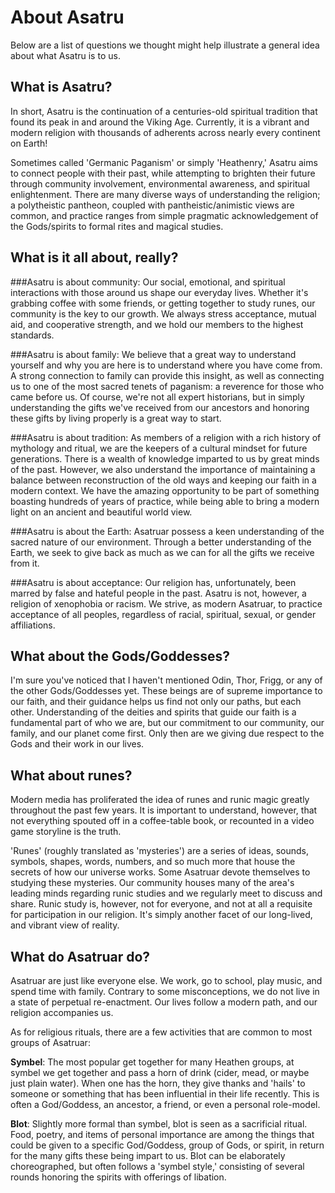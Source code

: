 About Asatru
============
Below are a list of questions we thought might help illustrate a general idea about what Asatru is to us.

What is Asatru?
---------------
In short, Asatru is the continuation of a centuries-old spiritual tradition that found its peak in and around the Viking Age. Currently, it is a vibrant and modern religion with thousands of adherents across nearly every continent on Earth!

Sometimes called 'Germanic Paganism' or simply 'Heathenry,' Asatru aims to connect people with their past, while attempting to brighten their future through community involvement, environmental awareness, and spiritual enlightenment. There are many diverse ways of understanding the religion; a polytheistic pantheon, coupled with pantheistic/animistic views are common, and practice ranges from simple pragmatic acknowledgement of the Gods/spirits to formal rites and magical studies.

What is it all about, really?
-----------------------------
###Asatru is about community:
Our social, emotional, and spiritual interactions with those around us shape our everyday lives. Whether it's grabbing coffee with some friends, or getting together to study runes, our community is the key to our growth. We always stress acceptance, mutual aid, and cooperative strength, and we hold our members to the highest standards.

###Asatru is about family:
We believe that a great way to understand yourself and why you are here is to understand where you have come from. A strong connection to family can provide this insight, as well as connecting us to one of the most sacred tenets of paganism: a reverence for those who came before us. Of course, we're not all expert historians, but in simply understanding the gifts we've received from our ancestors and honoring these gifts by living properly is a great way to start.

###Asatru is about tradition:
As members of a religion with a rich history of mythology and ritual, we are the keepers of a cultural mindset for future generations. There is a wealth of knowledge imparted to us by great minds of the past. However, we also understand the importance of maintaining a balance between reconstruction of the old ways and keeping our faith in a modern context. We have the amazing opportunity to be part of something boasting hundreds of years of practice, while being able to bring a modern light on an ancient and beautiful world view.

###Asatru is about the Earth:
Asatruar possess a keen understanding of the sacred nature of our environment. Through a better understanding of the Earth, we seek to give back as much as we can for all the gifts we receive from it.

###Asatru is about acceptance:
Our religion has, unfortunately, been marred by false and hateful people in the past. Asatru is not, however, a religion of xenophobia or racism. We strive, as modern Asatruar, to practice acceptance of all peoples, regardless of racial, spiritual, sexual, or gender affiliations.

What about the Gods/Goddesses?
------------------------------
I'm sure you've noticed that I haven't mentioned Odin, Thor, Frigg, or any of the other Gods/Goddesses yet. These beings are of supreme importance to our faith, and their guidance helps us find not only our paths, but each other. Understanding of the deities and spirits that guide our faith is a fundamental part of who we are, but our commitment to our community, our family, and our planet come first. Only then are we giving due respect to the Gods and their work in our lives.

What about runes?
-----------------
Modern media has proliferated the idea of runes and runic magic greatly throughout the past few years. It is important to understand, however, that not everything spouted off in a coffee-table book, or recounted in a video game storyline is the truth.

'Runes' (roughly translated as 'mysteries') are a series of ideas, sounds, symbols, shapes, words, numbers, and so much more that house the secrets of how our universe works. Some Asatruar devote themselves to studying these mysteries. Our community houses many of the area's leading minds regarding runic studies and we regularly meet to discuss and share. Runic study is, however, not for everyone, and not at all a requisite for participation in our religion. It's simply another facet of our long-lived, and vibrant view of reality.

What do Asatruar do?
--------------------
Asatruar are just like everyone else. We work, go to school, play music, and spend time with family. Contrary to some misconceptions, we do not live in a state of perpetual re-enactment. Our lives follow a modern path, and our religion accompanies us.

As for religious rituals, there are a few activities that are common to most groups of Asatruar:

**Symbel**: The most popular get together for many Heathen groups, at symbel we get together and pass a horn of drink (cider, mead, or maybe just plain water). When one has the horn, they give thanks and 'hails' to someone or something that has been influential in their life recently. This is often a God/Goddess, an ancestor, a friend, or even a personal role-model.

**Blot**: Slightly more formal than symbel, blot is seen as a sacrificial ritual. Food, poetry, and items of personal importance are among the things that could be given to a specific God/Goddess, group of Gods, or spirit, in return for the many gifts these being impart to us. Blot can be elaborately choreographed, but often follows a 'symbel style,' consisting of several rounds honoring the spirits with offerings of libation.
